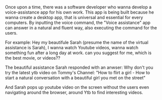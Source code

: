 Once upon a time, there was a software developer who wanna develop a voice-assistance app for his own work. 
This app is being built because he wanna create a desktop app, that is universal and essential for every computers.
By inputting the voice command, the "Voice assistance" app can answer in a natural and fluent way, also executing the command for the users. 

For example: Hey my beautifule Sarah (presume the name of the virtual assistance is Sarah), I wanna watch Youtube videos, wanna watch something fun after a long day at work. can you suggest for me, which is the best movie, or videos??

The beautiful assistance Sarah responded with an anwser: Why don't you try the latest ytb video on Tommy's Channel: "How to flirt a girl - How to start a natural conversation with a beautiful girl you met on the street"

And Sarah pops up youtube video on the screen without the users even navigating around the browser, around Ytb to find interesting videos.

